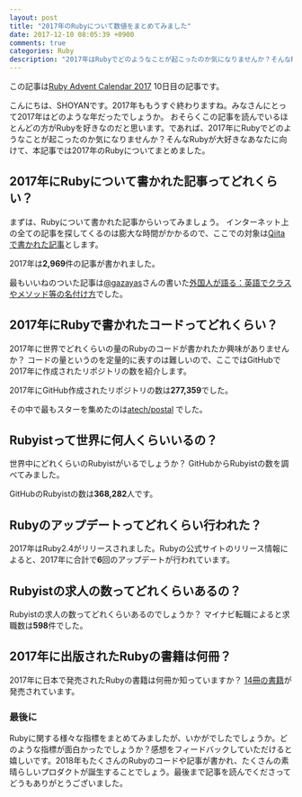 ```yaml
---
layout: post
title: "2017年のRubyについて数値をまとめてみました"
date: 2017-12-10 08:05:39 +0900
comments: true
categories: Ruby
description: "2017年はRubyでどのようなことが起こったのか気になりませんか？そんなRubyが大好きなあなたに向けて、本記事では2017年のRubyについてまとめました。"
---
```


この記事は[Ruby Advent Calendar 2017](https://qiita.com/advent-calendar/2017/ruby) 10日目の記事です。

こんにちは、SHOYANです。2017年ももうすぐ終わりますね。みなさんにとって2017年はどのような年だったでしょうか。
おそらくこの記事を読んでいるほとんどの方がRubyを好きなのだと思います。であれば、2017年にRubyでどのようなことが起こったのか気になりませんか？そんなRubyが大好きなあなたに向けて、本記事では2017年のRubyについてまとめました。

## 2017年にRubyについて書かれた記事ってどれくらい？

まずは、Rubyについて書かれた記事からいってみましょう。
インターネット上の全ての記事を探してくるのは膨大な時間がかかるので、ここでの対象は[Qiitaで書かれた記事](https://qiita.com/search?q=tag%3ARuby+created%3A%3E2017-01-01)とします。

2017年は<span style="font-weight:bolder">2,969</span>件の記事が書かれました。

最もいいねのついた記事は[@gazayas](https://qiita.com/gazayas)さんの書いた[外国人が語る：英語でクラスやメソッド等の名付け方](https://qiita.com/gazayas/items/3d352d1b6ec9a225c6f6)でした。

## 2017年にRubyで書かれたコードってどれくらい？

2017年に世界でどれくらいの量のRubyのコードが書かれたか興味がありませんか？
コードの量というのを定量的に表すのは難しいので、ここではGitHubで2017年に作成されたリポジトリの数を紹介します。

2017年にGitHub作成されたリポジトリの数は<span style="font-weight:bolder">277,359</span>でした。

その中で最もスターを集めたのは[atech/postal](https://github.com/atech/postal) でした。

## Rubyistって世界に何人くらいいるの？

世界中にどれくらいのRubyistがいるでしょうか？
GitHubからRubyistの数を調べてみました。

GitHubのRubyistの数は<span style="font-weight:bolder">368,282</span>人です。

## Rubyのアップデートってどれくらい行われた？

2017年はRuby2.4がリリースされました。Rubyの公式サイトのリリース情報によると、2017年に合計で<span style="font-weight:bolder">6</span>回のアップデートが行われています。

## Rubyistの求人の数ってどれくらいあるの？

Rubyistの求人の数ってどれくらいあるのでしょうか？
マイナビ転職によると求職数は<span style="font-weight:bolder">598</span>件でした。

## 2017年に出版されたRubyの書籍は何冊？

2017年に日本で発売されたRubyの書籍は何冊か知っていますか？
[14冊の書籍](http://amzn.to/2jfF8sa)が発売されています。

### 最後に

Rubyに関する様々な指標をまとめてみましたが、いかがでしたでしょうか。どのような指標が面白かったでしょうか？感想をフィードバックしていただけると嬉しいです。2018年もたくさんのRubyのコードや記事が書かれ、たくさんの素晴らしいプロダクトが誕生することでしょう。最後まで記事を読んでくださってどうもありがとうございました。
